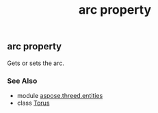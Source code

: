 ﻿---
title: arc property
second_title: Aspose.3D for Python via .NET API References
description: 
type: docs
weight: 100
url: /python-net/aspose.threed.entities/torus/arc/
is_root: false
---

## arc property


Gets or sets the arc.

### See Also
* module [aspose.threed.entities](../../)
* class [Torus](/3d/python-net/aspose.threed.entities/torus)
